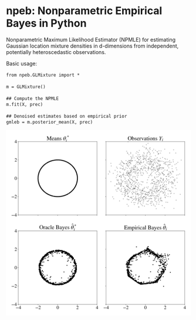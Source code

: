 # npeb: Nonparametric Empirical Bayes in Python

Nonparametric Maximum Likelihood Estimator (NPMLE) for estimating Gaussian location mixture densities in d-dimensions from independent, potentially heteroscedastic observations. 

Basic usage:
<pre><code>from npeb.GLMixture import *

m = GLMixture()

## Compute the NPMLE 
m.fit(X, prec)

## Denoised estimates based on empirical prior
gmleb = m.posterior_mean(X, prec) 
</code></pre>

![image1](demo/circle_demo.png)
